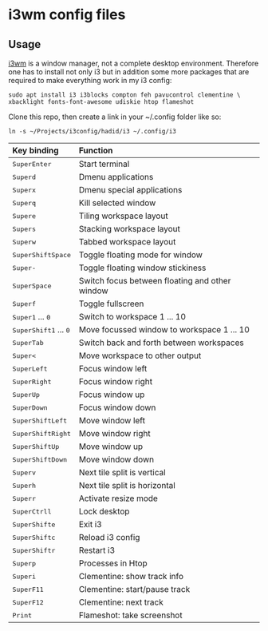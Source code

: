 # i3wm config files

## Usage

[i3wm](https://i3wm.org/) is a window manager, not a complete desktop
environment. Therefore one has to install not only i3 but in addition
some more packages that are required to make everything work in my i3
config:

```
sudo apt install i3 i3blocks compton feh pavucontrol clementine \
xbacklight fonts-font-awesome udiskie htop flameshot
```

Clone this repo, then create a link in your ~/.config folder like so:

```
ln -s ~/Projects/i3config/hadid/i3 ~/.config/i3
```



Key binding | Function
:--- | :---
<kbd>Super</kbd><kbd>Enter</kbd>                                | Start terminal
<kbd>Super</kbd><kbd>d</kbd>                                    | Dmenu applications
<kbd>Super</kbd><kbd>x</kbd>                                    | Dmenu special applications
<kbd>Super</kbd><kbd>q</kbd>                                    | Kill selected window
<kbd>Super</kbd><kbd>e</kbd>                                    | Tiling workspace layout
<kbd>Super</kbd><kbd>s</kbd>                                    | Stacking workspace layout
<kbd>Super</kbd><kbd>w</kbd>                                    | Tabbed workspace layout
<kbd>Super</kbd><kbd>Shift</kbd><kbd>Space</kbd>                | Toggle floating mode for window
<kbd>Super</kbd><kbd>-</kbd>                                    | Toggle floating window stickiness
<kbd>Super</kbd><kbd>Space</kbd>                                | Switch focus between floating and other window
<kbd>Super</kbd><kbd>f</kbd>                                    | Toggle fullscreen
<kbd>Super</kbd><kbd>1</kbd> ... <kbd>0</kbd>                   | Switch to workspace 1 ... 10
<kbd>Super</kbd><kbd>Shift</kbd><kbd>1</kbd> ... <kbd>0</kbd>   | Move focussed window to workspace 1 ... 10
<kbd>Super</kbd><kbd>Tab</kbd>                                  | Switch back and forth between workspaces
<kbd>Super</kbd><kbd><</kbd>                                    | Move workspace to other output
<kbd>Super</kbd><kbd>Left</kbd>                                 | Focus window left
<kbd>Super</kbd><kbd>Right</kbd>                                | Focus window right
<kbd>Super</kbd><kbd>Up</kbd>                                   | Focus window up
<kbd>Super</kbd><kbd>Down</kbd>                                 | Focus window down
<kbd>Super</kbd><kbd>Shift</kbd><kbd>Left</kbd>                 | Move window left
<kbd>Super</kbd><kbd>Shift</kbd><kbd>Right</kbd>                | Move window right
<kbd>Super</kbd><kbd>Shift</kbd><kbd>Up</kbd>                   | Move window up
<kbd>Super</kbd><kbd>Shift</kbd><kbd>Down</kbd>                 | Move window down
<kbd>Super</kbd><kbd>v</kbd>                                    | Next tile split is vertical
<kbd>Super</kbd><kbd>h</kbd>                                    | Next tile split is horizontal
<kbd>Super</kbd><kbd>r</kbd>                                    | Activate resize mode
<kbd>Super</kbd><kbd>Ctrl</kbd><kbd>l</kbd>                     | Lock desktop
<kbd>Super</kbd><kbd>Shift</kbd><kbd>e</kbd>                    | Exit i3
<kbd>Super</kbd><kbd>Shift</kbd><kbd>c</kbd>                    | Reload i3 config
<kbd>Super</kbd><kbd>Shift</kbd><kbd>r</kbd>                    | Restart i3
<kbd>Super</kbd><kbd>p</kbd>                                    | Processes in Htop
<kbd>Super</kbd><kbd>i</kbd>                                    | Clementine: show track info
<kbd>Super</kbd><kbd>F11</kbd>                                  | Clementine: start/pause track
<kbd>Super</kbd><kbd>F12</kbd>                                  | Clementine: next track
<kbd>Print</kbd>                                                | Flameshot: take screenshot
